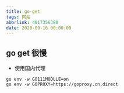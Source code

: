 ```yaml
---
title: go-get
tags: 网站
abbrlink: 4017356380
date: 2020-09-16 00:00:00
---
```



## go get 很慢
- 使用国内代理
```
go env -w GO111MODULE=on
go env -w GOPROXY=https://goproxy.cn,direct
```